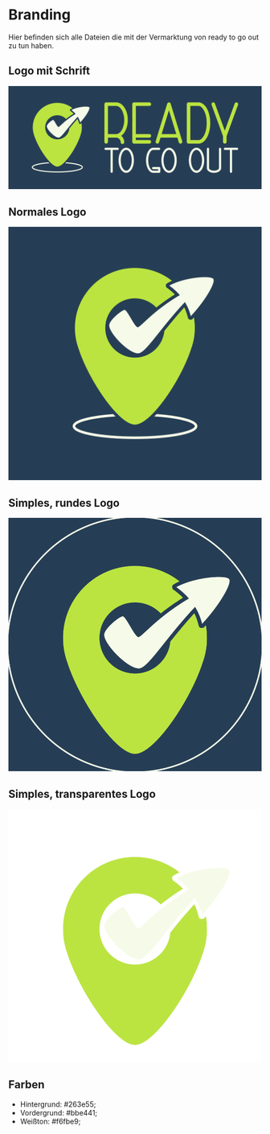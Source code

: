 # Branding
Hier befinden sich alle Dateien die mit der Vermarktung von ready to go out zu tun haben.

## Logo mit Schrift
![logo mit schrift](png/logo_schrift.png)

## Normales Logo
![logo](png/logo.png)

## Simples, rundes Logo
![simples logo](png/logo_simpel.png)

## Simples, transparentes Logo
![simples transparentes logo](png/logo_simpel_transparent.png)

## Farben
- Hintergrund: #263e55;
- Vordergrund: #bbe441;
- Weißton: #f6fbe9;
